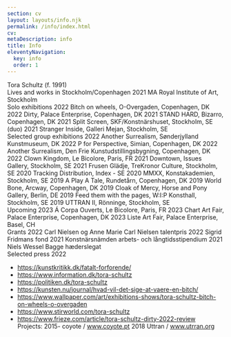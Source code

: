 ```yaml
---
section: cv
layout: layouts/info.njk
permalink: /info/index.html
cv:
metaDescription: info
title: Info
eleventyNavigation:
  key: info
  order: 1
---
```

Tora Schultz (f. 1991)  
Lives and works in Stockholm/Copenhagen
2021 MA Royal Institute of Art, Stockholm 
\
Solo exhibitions 
2022 Bitch on wheels, O-Overgaden, Copenhagen, DK 
2022 Dirty, Palace Enterprise, Copenhagen, DK 
2021 STAND HARD, Bizarro, Copenhagen, DK 
2021 Split Screen, SKF/Konstnärshuset, Stockholm, SE (duo) 
2021 Stranger Inside, Galleri Mejan, Stockholm, SE 
\
Selected group exhibitions 
2022 Another Surrealism, Sønderjylland Kunstmuseum, DK 
2022 P for Perspective, Simian, Copenhagen, DK 
2022 Another Surrealism, Den Frie Kunstudstillingsbygning, Copenhagen, DK 
2022 Clown Kingdom, Le Bicolore, Paris, FR 
2021 Downtown, Issues Gallery, Stockholm, SE 
2021 Frusen Glädje, TreKronor Culture, Stockholm, SE 
2020 Tracking Distribution, Index - SE 
2020 MMXX, Konstakademien, Stockholm, SE 
2019 A Play A Tale, Rundetårn, Copenhagen, DK 
2019 World Bone, Arcway, Copenhagen, DK 
2019 Cloak of Mercy, Horse and Pony Gallery, Berlin, DE 
2019 Feed them with the pages, W:I:P Konsthall, Stockholm, SE 
2019 UTTRAN II, Rönninge, Stockholm, SE 
\
Upcoming 
2023 Á Corpa Ouverts, Le Bicolore, Paris, FR 
2023 Chart Art Fair, Palace Enterprise, Copenhagen, DK 
2023 Liste Art Fair, Palace Enterprise, Basel, CH 
\
Grants 
2022 Carl Nielsen og Anne Marie Carl Nielsen talentpris 
2022 Sigrid Fridmans fond 
2021 Konstnärsnämden arbets- och långtidsstipendium 
2021 Niels Wessel Bagge hæderslegat 
\
Selected press 
2022 
- https://kunstkritikk.dk/fatalt-forforende/ 
- https://www.information.dk/tora-schultz 
- https://politiken.dk/tora-schultz 
- https://kunsten.nu/journal/hvad-vil-det-sige-at-vaere-en-bitch/ 
- https://www.wallpaper.com/art/exhibitions-shows/tora-schultz-bitch-on-wheels-o-overgaden 
- https://www.stirworld.com/tora-schultz 
- https://www.frieze.com/article/tora-schultz-dirty-2022-review 
\
Projects: 
2015- coyote / www.coyote.pt 
2018 Uttran / www.utrran.org
